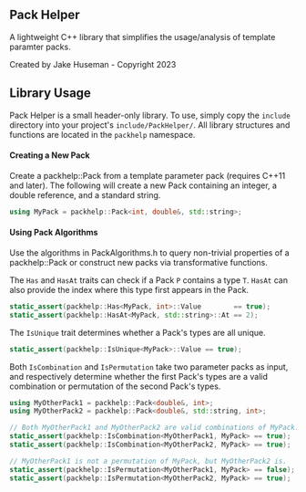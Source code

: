 ## Pack Helper
A lightweight C++ library that simplifies the usage/analysis of template paramter packs.

Created by Jake Huseman - Copyright 2023

## Library Usage
Pack Helper is a small header-only library. To use, simply copy the `include` directory into your project's `include/PackHelper/`. All library structures and functions are located in the `packhelp` namespace.


#### Creating a New Pack
Create a packhelp::Pack from a template parameter pack (requires C++11 and later). The following will create a new Pack containing an integer, a double reference, and a standard string.
```cpp
using MyPack = packhelp::Pack<int, double&, std::string>;
```
#### Using Pack Algorithms
Use the algorithms in PackAlgorithms.h to query non-trivial properties of a packhelp::Pack or construct new packs via transformative functions.

The `Has` and `HasAt` traits can check if a Pack `P` contains a type `T`. `HasAt` can also provide the index where this type first appears in the Pack.
```cpp
static_assert(packhelp::Has<MyPack, int>::Value        == true);
static_assert(packhelp::HasAt<MyPack, std::string>::At == 2);
```

The `IsUnique` trait determines whether a Pack's types are all unique.
```cpp
static_assert(packhelp::IsUnique<MyPack>::Value == true);
```

Both `IsCombination` and `IsPermutation` take two parameter packs as input, and respectively determine whether the first Pack's types are a valid combination or permutation of the second Pack's types.
```cpp
using MyOtherPack1 = packhelp::Pack<double&, int>;
using MyOtherPack2 = packhelp::Pack<double&, std::string, int>;

// Both MyOtherPack1 and MyOtherPack2 are valid combinations of MyPack.
static_assert(packhelp::IsCombination<MyOtherPack1, MyPack> == true);
static_assert(packhelp::IsCombination<MyOtherPack2, MyPack> == true);

// MyOtherPack1 is not a permutation of MyPack, but MyOtherPack2 is.
static_assert(packhelp::IsPermutation<MyOtherPack1, MyPack> == false);
static_assert(packhelp::IsPermutation<MyOtherPack2, MyPack> == true);
```

